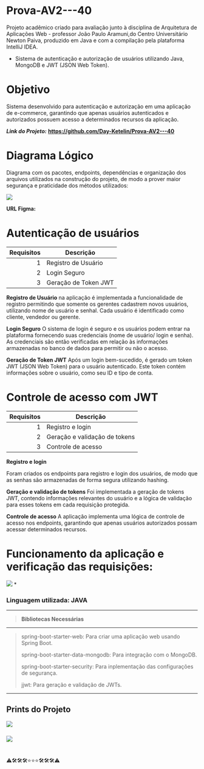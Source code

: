# Prova-AV2---40


Projeto acadêmico criado para avaliação junto à disciplina de Arquitetura de Aplicações Web - professor João Paulo Aramuni,do Centro Universitário Newton Paiva, produzido em Java e com a compilação pela plataforma IntelliJ IDEA.

* Sistema de autenticação e autorização de usuários utilizando Java, MongoDB e JWT (JSON Web Token).


# Objetivo

Sistema desenvolvido para autenticação e autorização em uma aplicação de e-commerce, garantindo que apenas usuários autenticados e autorizados possuem acesso a determinados recursos da aplicação.


***Link do Projeto:*** **<https://github.com/Day-Ketelin/Prova-AV2---40>**
#


# Diagrama Lógico

Diagrama com os pacotes, endpoints, dependências e organização dos arquivos utilizados na construção do projeto, de modo a prover maior segurança e praticidade dos métodos utilizados:

![](XXXXXXXX)

**URL Figma:** *<XXXXXXXX>*

##


#  Autenticação de usuários

|Requisitos|    Descrição         |
|---------:|--------------------- |
|     1    | Registro de Usuário  |
|     2    | Login Seguro         |
|     3    | Geração de Token JWT |

**Registro de Usuário**
na aplicação é implementada a funcionalidade de registro permitindo que somente os gerentes cadastrem novos usuários, utilizando nome de usuário e senhal. Cada usuário é identificado como cliente, vendedor ou gerente.



**Login Seguro**
O sistema de login é seguro e os usuários podem entrar na plataforma fornecendo suas credenciais (nome de usuário/ login e senha). As credenciais são então verificadas em relação às informações armazenadas no banco de dados para permitir ou não o acesso.



**Geração de Token JWT**
Após um login bem-sucedido, é gerado um token JWT (JSON Web Token) para o usuário autenticado. Este token contém informações sobre o usuário, como seu ID e tipo de conta.

# Controle de acesso com JWT

|Requisitos|       Descrição                |
|---------:|--------------------------------|
|     1    | Registro e login               |
|     2    | Geração e validação de tokens  |
|     3    | Controle de acesso             |


**Registro e login**

Foram criados os endpoints para registro e login dos usuários, de modo que as senhas são armazenadas de forma segura utilizando hashing.



**Geração e validação de tokens**
Foi implementada a geração de tokens JWT, contendo informações relevantes do usuário e a lógica de validação para esses tokens em cada requisição protegida.





**Controle de acesso**
A aplicação implementa uma lógica de controle de acesso nos endpoints, garantindo que apenas usuários autorizados possam acessar determinados recursos.

#



#

# Funcionamento da aplicação e verificação das requisições:
![](XXXXXXX)
*
### Linguagem utilizada: JAVA

---
>**Bibliotecas Necessárias**
---
>spring-boot-starter-web: Para criar uma aplicação web usando Spring Boot.
>
>spring-boot-starter-data-mongodb: Para integração com o MongoDB.
>
>spring-boot-starter-security: Para inplementação das configurações de segurança.
>
>jjwt: Para geração e validação de JWTs.

---

## Prints do Projeto

![](xxxxxx)

###

![](xxxxxx)

#



#

⚠️🛠️🛠️🛠️⭐⭐⭐🛠️🛠️🛠️⚠️
